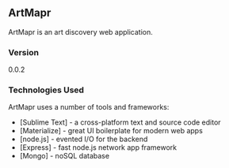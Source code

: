 ## ArtMapr

ArtMapr is an art discovery web application.

### Version
0.0.2

### Technologies Used

ArtMapr uses a number of tools and frameworks:

* [Sublime Text] - a cross-platform text and source code editor
* [Materialize] - great UI boilerplate for modern web apps
* [node.js] - evented I/O for the backend
* [Express] - fast node.js network app framework
* [Mongo] - noSQL database
